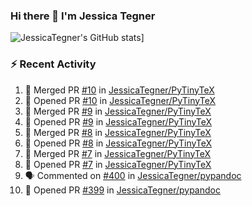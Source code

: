 ### Hi there 👋 I'm Jessica Tegner

![JessicaTegner's GitHub stats](https://github-readme-stats.vercel.app/api?username=jessicategner)]


### :zap: Recent Activity

<!--START_SECTION:activity-->
1. 🎉 Merged PR [#10](https://github.com/JessicaTegner/PyTinyTeX/pull/10) in [JessicaTegner/PyTinyTeX](https://github.com/JessicaTegner/PyTinyTeX)
2. 💪 Opened PR [#10](https://github.com/JessicaTegner/PyTinyTeX/pull/10) in [JessicaTegner/PyTinyTeX](https://github.com/JessicaTegner/PyTinyTeX)
3. 🎉 Merged PR [#9](https://github.com/JessicaTegner/PyTinyTeX/pull/9) in [JessicaTegner/PyTinyTeX](https://github.com/JessicaTegner/PyTinyTeX)
4. 💪 Opened PR [#9](https://github.com/JessicaTegner/PyTinyTeX/pull/9) in [JessicaTegner/PyTinyTeX](https://github.com/JessicaTegner/PyTinyTeX)
5. 🎉 Merged PR [#8](https://github.com/JessicaTegner/PyTinyTeX/pull/8) in [JessicaTegner/PyTinyTeX](https://github.com/JessicaTegner/PyTinyTeX)
6. 💪 Opened PR [#8](https://github.com/JessicaTegner/PyTinyTeX/pull/8) in [JessicaTegner/PyTinyTeX](https://github.com/JessicaTegner/PyTinyTeX)
7. 🎉 Merged PR [#7](https://github.com/JessicaTegner/PyTinyTeX/pull/7) in [JessicaTegner/PyTinyTeX](https://github.com/JessicaTegner/PyTinyTeX)
8. 💪 Opened PR [#7](https://github.com/JessicaTegner/PyTinyTeX/pull/7) in [JessicaTegner/PyTinyTeX](https://github.com/JessicaTegner/PyTinyTeX)
9. 🗣 Commented on [#400](https://github.com/JessicaTegner/pypandoc/issues/400#issuecomment-2674093409) in [JessicaTegner/pypandoc](https://github.com/JessicaTegner/pypandoc)
10. 💪 Opened PR [#399](https://github.com/JessicaTegner/pypandoc/pull/399) in [JessicaTegner/pypandoc](https://github.com/JessicaTegner/pypandoc)
<!--END_SECTION:activity-->
